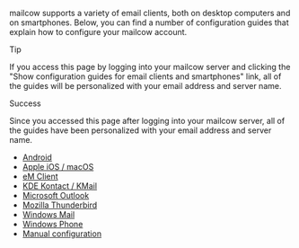 mailcow supports a variety of email clients, both on desktop computers and on smartphones.
Below, you can find a number of configuration guides that explain how to configure your mailcow account.

<div class="client_variables_unavailable" markdown="1">
<div class="admonition tip">
<p class="admonition-title">Tip</p>
If you access this page by logging into your mailcow server and clicking the "Show configuration guides for email clients and smartphones" link, all of the guides will be personalized with your email address and server name.
</div>
</div>

<div class="client_variables_available" markdown="1">
<div class="admonition success">
<p class="admonition-title">Success</p>
Since you accessed this page after logging into your mailcow server, all of the guides have been personalized with your email address and server name.
</div>
</div>

- [Android](client-android)
- [Apple iOS / macOS](client-apple)
- [eM Client](client-emclient)
- [KDE Kontact / KMail](client-kontact)
- [Microsoft Outlook](client-outlook)
- [Mozilla Thunderbird](client-thunderbird)
- [Windows Mail](client-windows)
- [Windows Phone](client-windowsphone)
- [Manual configuration](client-manual)
